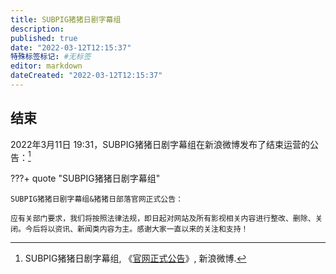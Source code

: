 ```yaml
---
title: SUBPIG猪猪日剧字幕组
description:
published: true
date: "2022-03-12T12:15:37"
特殊标签标记: #无标签
editor: markdown
dateCreated: "2022-03-12T12:15:37"
---
```


## 结束

2022年3月11日 19:31，SUBPIG猪猪日剧字幕组在新浪微博发布了结束运营的公告：[^7g4xj]

[^7g4xj]: SUBPIG猪猪日剧字幕组, 《[官网正式公告](https://archive.ph/7g4xj "https://www.weibo.com/1423850780/LjgvYiemk")》, 新浪微博.


???+ quote "SUBPIG猪猪日剧字幕组"

    SUBPIG猪猪日剧字幕组&猪猪日部落官网正式公告：
    
    应有关部门要求，我们将按照法律法规，即日起对网站及所有影视相关内容进行整改、删除、关闭。今后将以资讯、新闻类内容为主。感谢大家一直以来的关注和支持！
